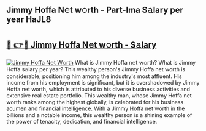 ## Jimmy Hoffa N𝚎t w𝚘rth - Part-lma S𝚊lary per year HaJL8

# <h2><a href="http://gc48onq.nevu.top/?p=Jimmy+Hoffa">🔗 👉🔴 Jimmy Hoffa N𝚎t w𝚘rth - S𝚊lary</a></h2>

[![Jimmy Hoffa N𝚎t W𝚘rth](https://i.imgur.com/Oavwk0R.jpeg)](http://gc48onq.nevu.top/?p=Jimmy+Hoffa)
What is Jimmy Hoffa n𝚎t w𝚘rth? What is Jimmy Hoffa s𝚊lary per year?
This wealthy person's Jimmy Hoffa net worth is considerable, positioning him among the industry's most affluent. His income from his employment is significant, but it is overshadowed by Jimmy Hoffa net worth, which is attributed to his diverse business activities and extensive real estate portfolio. This wealthy man, whose Jimmy Hoffa net worth ranks among the highest globally, is celebrated for his business acumen and financial intelligence. With a Jimmy Hoffa net worth in the billions and a notable income, this wealthy person is a shining example of the power of tenacity, dedication, and financial intelligence.
